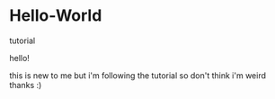 # Hello-World
tutorial


hello!

this is new to me but i'm following the tutorial so don't think i'm weird thanks :)
